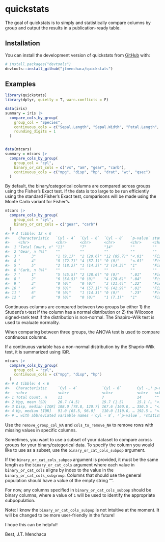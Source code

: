 
<!-- README.md is generated from README.Rmd. Please edit that file -->

# quickstats

<!-- badges: start -->
<!-- badges: end -->

The goal of quickstats is to simply and statistically compare columns by
group and output the results in a publication-ready table.

## Installation

You can install the development version of quickstats from
[GitHub](https://github.com/) with:

``` r
# install.packages("devtools")
devtools::install_github("jtmenchaca/quickstats")
```

## Examples

``` r
library(quickstats)
library(dplyr, quietly = T, warn.conflicts = F)

data(iris)
summary = iris |>
  compare_cols_by_group(
    group_col = "Species",
    continuous_cols = c("Sepal.Length", "Sepal.Width", "Petal.Length", "Petal.Width"),
    rounding_digits = 1
  )


data(mtcars)
summary = mtcars |>
  compare_cols_by_group(
    group_col = "cyl",
    binary_or_cat_cols = c("vs", "am", "gear", "carb"),
    continuous_cols = c("mpg", "disp", "hp", "drat", "wt", "qsec")
  )
```

By default, the binary/categorical columns are compared across groups
using the Fisher’s Exact test. If the data is too large to be run
efficiently using the standard Fisher’s Exact test, comparisons will be
made using the Monte Carlo variant for Fisher’s.

``` r
mtcars |>
  compare_cols_by_group(
    group_col = "cyl",
    binary_or_cat_cols = c("gear", "carb")
  )
#> # A tibble: 12 × 6
#>    Characteristic   `Cyl - 4`  `Cyl - 6`  `Cyl - 8`   `p-value` statistical_test
#>    <chr>            <chr>      <chr>      <chr>       <chr>     <chr>           
#>  1 "Total Count, n" "11"       "7"        "14"        ""        ""              
#>  2 "Gear, n (%)"    ""         ""         ""          ""        ""              
#>  3 "     3"         "1 (9.1)"  "2 (28.6)" "12 (85.7)" "<.01"    "Fisher's Exact"
#>  4 "     4"         "8 (72.7)" "4 (57.1)" "0 (0)"     "<.01"    "Fisher's Exact"
#>  5 "     5"         "2 (18.2)" "1 (14.3)" "2 (14.3)"  "1"       "Fisher's Exact"
#>  6 "Carb, n (%)"    ""         ""         ""          ""        ""              
#>  7 "     1"         "5 (45.5)" "2 (28.6)" "0 (0)"     ".01"     "Fisher's Exact"
#>  8 "     2"         "6 (54.5)" "0 (0)"    "4 (28.6)"  ".04"     "Fisher's Exact"
#>  9 "     3"         "0 (0)"    "0 (0)"    "3 (21.4)"  ".22"     "Fisher's Exact"
#> 10 "     4"         "0 (0)"    "4 (57.1)" "6 (42.9)"  ".01"     "Fisher's Exact"
#> 11 "     6"         "0 (0)"    "1 (14.3)" "0 (0)"     ".23"     "Fisher's Exact"
#> 12 "     8"         "0 (0)"    "0 (0)"    "1 (7.1)"   "1"       "Fisher's Exact"
```

Continuous columns are compared between two groups by either 1) the
Student’s t-test if the column has a normal distribution or 2) the
Wilcoxon signed-rank test if the distribution is non-normal. The
Shapiro–Wilk test is used to evaluate normality.

When comparing between three groups, the ANOVA test is used to compare
continuous columns.

If a continuous variable has a non-normal distribution by the
Shaprio-Wilk test, it is summarized using IQR.

``` r
mtcars |>  
  compare_cols_by_group(
    group_col = "cyl", 
    continuous_cols = c("mpg", "disp", "hp")
  )
#> # A tibble: 4 × 6
#>   Characteristic     `Cyl - 4`           `Cyl - 6`       Cyl -…¹ p-val…² stati…³
#>   <chr>              <chr>               <chr>           <chr>   <chr>   <chr>  
#> 1 Total Count, n     11                  7               14      ""      ""     
#> 2 Mpg, mean (SD)     26.7 (4.5)          19.7 (1.5)      15.1 (… "<.01"  "ANOVA"
#> 3 Disp, median [IQR] 108.0 [78.8, 120.7] 167.6 [160.0, … 350.5 … "<.01"  "ANOVA"
#> 4 Hp, median [IQR]   91.0 [65.5, 96.0]   110.0 [110.0, … 192.5 … "<.01"  "ANOVA"
#> # … with abbreviated variable names ¹​`Cyl - 8`, ²​`p-value`, ³​statistical_test
```

Use the `remove_group_col_NA` and `cols_to_remove_NA` to remove rows
with missing values in specific columns.

Sometimes, you want to use a subset of your dataset to compare across
groups for your binary/categorical data. To specify the column you would
like to use as a subset, use the `binary_or_cat_cols_subpop` argument.

If the `binary_or_cat_cols_subpop` argument is provided, it must be the
same length as the `binary_or_cat_cols` argument where each value in
`binary_or_cat_cols` aligns by index to the value in the
`binary_or_cat_cols_subgroup`. Columns that should use the general
population should have a value of the empty string ““.

For now, any columns specified in `binary_or_cat_cols_subpop` should be
binary columns, where a value of `1` will be used to identify the
appropriate subpopulation.

Note: I know the `binary_or_cat_cols_subpop` is not intuitive at the
moment. It will be changed to be more user-friendly in the future!

I hope this can be helpful!

Best, J.T. Menchaca
